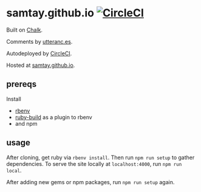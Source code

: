 # samtay.github.io [![CircleCI](https://circleci.com/gh/samtay/samtay.github.io.svg?style=svg)](https://circleci.com/gh/samtay/samtay.github.io)

Built on [Chalk](https://github.com/nielsenramon/chalk).

Comments by [utteranc.es](https://utteranc.es/).

Autodeployed by [CircleCI](https://circleci.com/).

Hosted at [samtay.github.io](https://samtay.github.io).

## prereqs
Install

  - [rbenv](https://github.com/rbenv/rbenv#installation)
  - [ruby-build](https://github.com/rbenv/ruby-build#installation) as a plugin to rbenv
  - and npm

## usage
After cloning, get ruby via `rbenv install`. Then run `npm run setup` to gather
dependencies. To serve the site locally at `localhost:4000`, run `npm run
local`.

After adding new gems or npm packages, run `npm run setup` again.
